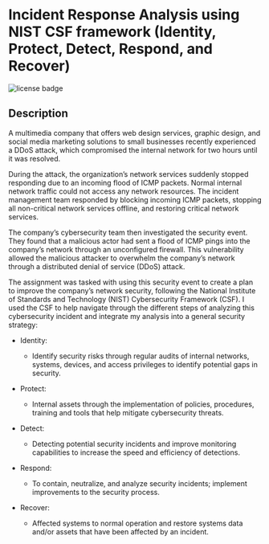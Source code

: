 # Incident Response Analysis using NIST CSF framework (Identity, Protect, Detect, Respond, and Recover)

![license badge](https://img.shields.io/badge/license-MIT-brightblue)
    
## Description
A multimedia company that offers web design services, graphic design, and social media marketing solutions to small businesses recently experienced a DDoS attack, which compromised the internal network for two hours until it was resolved.

During the attack, the organization’s network services suddenly stopped responding due to an incoming flood of ICMP packets. Normal internal network traffic could not access any network resources. The incident management team responded by blocking incoming ICMP packets, stopping all non-critical network services offline, and restoring critical network services. 

The company’s cybersecurity team then investigated the security event. They found that a malicious actor had sent a flood of ICMP pings into the company’s network through an unconfigured firewall. This vulnerability allowed the malicious attacker to overwhelm the company’s network through a distributed denial of service (DDoS) attack. 

The assignment was tasked with using this security event to create a plan to improve the company’s network security, following the National Institute of Standards and Technology (NIST) Cybersecurity Framework (CSF). I used the CSF to help navigate through the different steps of analyzing this cybersecurity incident and integrate my analysis into a general security strategy:

* Identity:
  * Identify security risks through regular audits of internal networks, systems, devices, and access privileges to identify potential gaps in security. 

* Protect:
  * Internal assets through the implementation of policies, procedures, training and tools that help mitigate cybersecurity threats. 

* Detect:
  * Detecting potential security incidents and improve monitoring capabilities to increase the speed and efficiency of detections. 

* Respond:
  * To contain, neutralize, and analyze security incidents; implement improvements to the security process. 

* Recover:
  * Affected systems to normal operation and restore systems data and/or assets that have been affected by an incident. 





